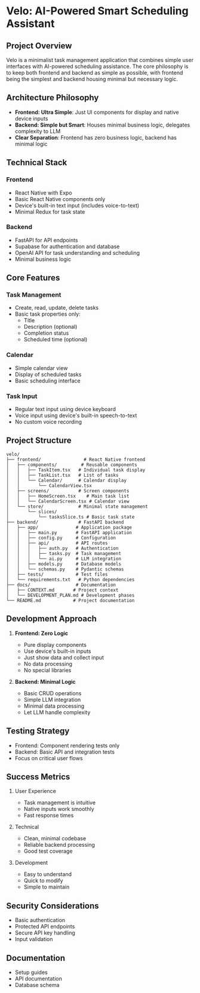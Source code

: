 # Velo: AI-Powered Smart Scheduling Assistant

## Project Overview
Velo is a minimalist task management application that combines simple user interfaces with AI-powered scheduling assistance. The core philosophy is to keep both frontend and backend as simple as possible, with frontend being the simplest and backend housing minimal but necessary logic.

## Architecture Philosophy
- **Frontend: Ultra Simple**: Just UI components for display and native device inputs
- **Backend: Simple but Smart**: Houses minimal business logic, delegates complexity to LLM
- **Clear Separation**: Frontend has zero business logic, backend has minimal logic

## Technical Stack
### Frontend
- React Native with Expo
- Basic React Native components only
- Device's built-in text input (includes voice-to-text)
- Minimal Redux for task state

### Backend
- FastAPI for API endpoints
- Supabase for authentication and database
- OpenAI API for task understanding and scheduling
- Minimal business logic

## Core Features
### Task Management
- Create, read, update, delete tasks
- Basic task properties only:
  - Title
  - Description (optional)
  - Completion status
  - Scheduled time (optional)

### Calendar
- Simple calendar view
- Display of scheduled tasks
- Basic scheduling interface

### Task Input
- Regular text input using device keyboard
- Voice input using device's built-in speech-to-text
- No custom voice recording

## Project Structure
```
velo/
├── frontend/                # React Native frontend
│   ├── components/         # Reusable components
│   │   ├── TaskItem.tsx   # Individual task display
│   │   ├── TaskList.tsx   # List of tasks
│   │   └── Calendar/      # Calendar display
│   │       └── CalendarView.tsx
│   ├── screens/           # Screen components
│   │   ├── HomeScreen.tsx    # Main task list
│   │   └── CalendarScreen.tsx # Calendar view
│   └── store/             # Minimal state management
│       └── slices/        
│           └── tasksSlice.ts # Basic task state
├── backend/               # FastAPI backend
│   ├── app/              # Application package
│   │   ├── main.py       # FastAPI application
│   │   ├── config.py     # Configuration
│   │   ├── api/          # API routes
│   │   │   ├── auth.py   # Authentication
│   │   │   ├── tasks.py  # Task management
│   │   │   └── ai.py     # LLM integration
│   │   ├── models.py     # Database models
│   │   └── schemas.py    # Pydantic schemas
│   ├── tests/            # Test files
│   └── requirements.txt   # Python dependencies
├── docs/                 # Documentation
│   ├── CONTEXT.md       # Project context
│   └── DEVELOPMENT_PLAN.md # Development phases
└── README.md            # Project documentation
```

## Development Approach
1. **Frontend: Zero Logic**
   - Pure display components
   - Use device's built-in inputs
   - Just show data and collect input
   - No data processing
   - No special libraries

2. **Backend: Minimal Logic**
   - Basic CRUD operations
   - Simple LLM integration
   - Minimal data processing
   - Let LLM handle complexity

## Testing Strategy
- Frontend: Component rendering tests only
- Backend: Basic API and integration tests
- Focus on critical user flows

## Success Metrics
1. User Experience
   - Task management is intuitive
   - Native inputs work smoothly
   - Fast response times

2. Technical
   - Clean, minimal codebase
   - Reliable backend processing
   - Good test coverage

3. Development
   - Easy to understand
   - Quick to modify
   - Simple to maintain

## Security Considerations
- Basic authentication
- Protected API endpoints
- Secure API key handling
- Input validation

## Documentation
- Setup guides
- API documentation
- Database schema
